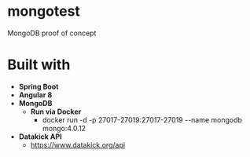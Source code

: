 # mongotest

MongoDB proof of concept

# Built with
- **Spring Boot**
- **Angular 8**
- **MongoDB**
  - **Run via Docker**
    - docker run -d -p 27017-27019:27017-27019 --name mongodb mongo:4.0.12
- **Datakick API**
  - https://www.datakick.org/api
